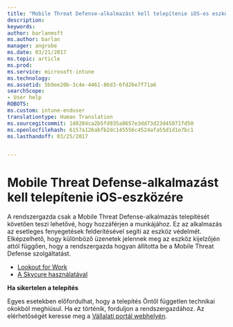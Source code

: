 ```yaml
---
title: "Mobile Threat Defense-alkalmazást kell telepítenie iOS-es eszközére | Microsoft Docs"
description: 
keywords: 
author: barlanmsft
ms.author: barlan
manager: angrobe
ms.date: 03/21/2017
ms.topic: article
ms.prod: 
ms.service: microsoft-intune
ms.technology: 
ms.assetid: 5b9ee20b-3c4e-4461-86d3-6fd26e7f71a6
searchScope:
- User help
ROBOTS: 
ms.custom: intune-enduser
translationtype: Human Translation
ms.sourcegitcommit: 1d0284ca2b5fd935a8657e3dd73d23d45071fd50
ms.openlocfilehash: 6157a126abfb2dc145556c4524afa55d1d1e7bc1
ms.lasthandoff: 03/25/2017


---
```


# <a name="you-need-to-install-mobile-threat-defense-on-your-ios-device"></a>Mobile Threat Defense-alkalmazást kell telepítenie iOS-eszközére

A rendszergazda csak a Mobile Threat Defense-alkalmazás telepítését követően teszi lehetővé, hogy hozzáférjen a munkájához. Ez az alkalmazás az esetleges fenyegetések felderítésével segíti az eszköz védelmét. Elképzelhető, hogy különböző üzenetek jelennek meg az eszköz kijelzőjén attól függően, hogy a rendszergazda hogyan állította be a Mobile Threat Defense szolgáltatást.

* [Lookout for Work](you-are-prompted-to-install-lookout-for-work-ios.md)
* [A Skycure használatával](you-are-prompted-to-install-skycure-ios.md)

**Ha sikertelen a telepítés**

Egyes esetekben előfordulhat, hogy a telepítés Öntől független technikai okokból meghiúsul. Ha ez történik, forduljon a rendszergazdához. Az elérhetőségét keresse meg a [Vállalati portál webhelyén](http://portal.manage.microsoft.com).

